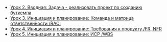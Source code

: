 * [Урок 2. Вводная: Задача - реализовать проект по созданию буткемпа](https://youtu.be/wbc0VwGFTdQ)
* [Урок 3. Инициация и планирование: Команда и матрица ответственности /RACI](https://youtu.be/gWz2b8iViN4)
* [Урок 4. Инициация и планирование: Требования к продукту /FR, NFR](https://youtu.be/n2jRhNh97gE)
* [Урок 5. Инициация и планирование: ИСР /WBS](https://youtu.be/mn6p4J_USRg)
